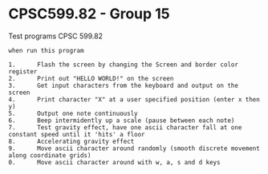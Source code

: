 # CPSC599.82 - Group 15

Test programs CPSC 599.82

	when run this program 

	1.		Flash the screen by changing the Screen and border color register
	2.		Print out "HELLO WORLD!" on the screen
	3.		Get input characters from the keyboard and output on the screen
	4.		Print character "X" at a user specified position (enter x then y)
	5.		Output one note continuously
	6.		Beep intermidently up a scale (pause between each note)
	7.		Test gravity effect, have one ascii character fall at one constant speed until it 'hits' a floor
	8.		Accelerating gravity effect
	9.		Move ascii character around randomly (smooth discrete movement along coordinate grids)
	0.		Move ascii character around with w, a, s and d keys